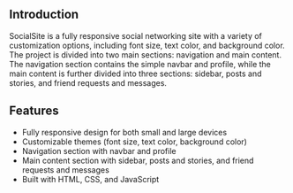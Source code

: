 ## Introduction

SocialSite is a fully responsive social networking site with a variety of customization options, including font size, text color, and background color. The project is divided into two main sections: navigation and main content. The navigation section contains the simple navbar and profile, while the main content is further divided into three sections: sidebar, posts and stories, and friend requests and messages.

## Features

- Fully responsive design for both small and large devices
- Customizable themes (font size, text color, background color)
- Navigation section with navbar and profile
- Main content section with sidebar, posts and stories, and friend requests and messages
- Built with HTML, CSS, and JavaScript